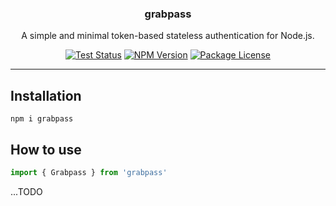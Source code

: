 <h3 align="center">grabpass</h3>

<p align="center">
  A simple and minimal token-based stateless authentication for Node.js.
</p>

<p align="center">
  <a href="https://github.com/grabss/grabpass/actions/workflows/test.yml" target="_blank"><img src="https://github.com/grabss/grabpass/actions/workflows/test.yml/badge.svg" alt="Test Status" /></a>
  <a href="https://www.npmjs.com/package/grabpass" target="_blank"><img src="https://img.shields.io/npm/v/grabpass.svg" alt="NPM Version" /></a>
  <a href="https://www.npmjs.com/package/grabpass" target="_blank"><img src="https://img.shields.io/npm/l/grabpass.svg" alt="Package License" /></a>
</p>

---

## Installation

```console
npm i grabpass
```

## How to use

```ts
import { Grabpass } from 'grabpass'
```

...TODO
